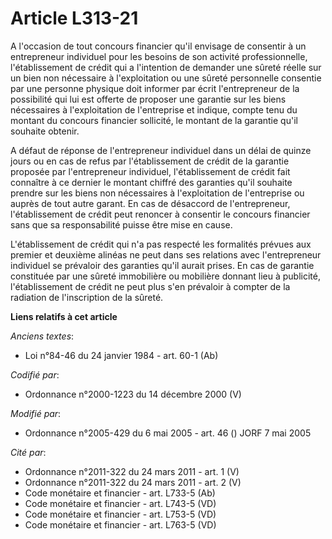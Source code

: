 # Article L313-21

A l'occasion de tout concours financier qu'il envisage de consentir à un entrepreneur individuel pour les besoins de son
activité professionnelle, l'établissement de crédit qui a l'intention de demander une sûreté réelle sur un bien non
nécessaire à l'exploitation ou une sûreté personnelle consentie par une personne physique doit informer par écrit
l'entrepreneur de la possibilité qui lui est offerte de proposer une garantie sur les biens nécessaires à l'exploitation de
l'entreprise et indique, compte tenu du montant du concours financier sollicité, le montant de la garantie qu'il souhaite
obtenir.

A défaut de réponse de l'entrepreneur individuel dans un délai de quinze jours ou en cas de refus par l'établissement de
crédit de la garantie proposée par l'entrepreneur individuel, l'établissement de crédit fait connaître à ce dernier le
montant chiffré des garanties qu'il souhaite prendre sur les biens non nécessaires à l'exploitation de l'entreprise ou auprès
de tout autre garant. En cas de désaccord de l'entrepreneur, l'établissement de crédit peut renoncer à consentir le concours
financier sans que sa responsabilité puisse être mise en cause.

L'établissement de crédit qui n'a pas respecté les formalités prévues aux premier et deuxième alinéas ne peut dans ses
relations avec l'entrepreneur individuel se prévaloir des garanties qu'il aurait prises. En cas de garantie constituée par
une sûreté immobilière ou mobilière donnant lieu à publicité, l'établissement de crédit ne peut plus s'en prévaloir à compter
de la radiation de l'inscription de la sûreté.

**Liens relatifs à cet article**

_Anciens textes_:

  - Loi n°84-46 du 24 janvier 1984 - art. 60-1 (Ab)

_Codifié par_:

  - Ordonnance n°2000-1223 du 14 décembre 2000 (V)

_Modifié par_:

  - Ordonnance n°2005-429 du 6 mai 2005 - art. 46 () JORF 7 mai 2005

_Cité par_:

  - Ordonnance n°2011-322 du 24 mars 2011 - art. 1 (V)
  - Ordonnance n°2011-322 du 24 mars 2011 - art. 2 (V)
  - Code monétaire et financier - art. L733-5 (Ab)
  - Code monétaire et financier - art. L743-5 (VD)
  - Code monétaire et financier - art. L753-5 (VD)
  - Code monétaire et financier - art. L763-5 (VD)
